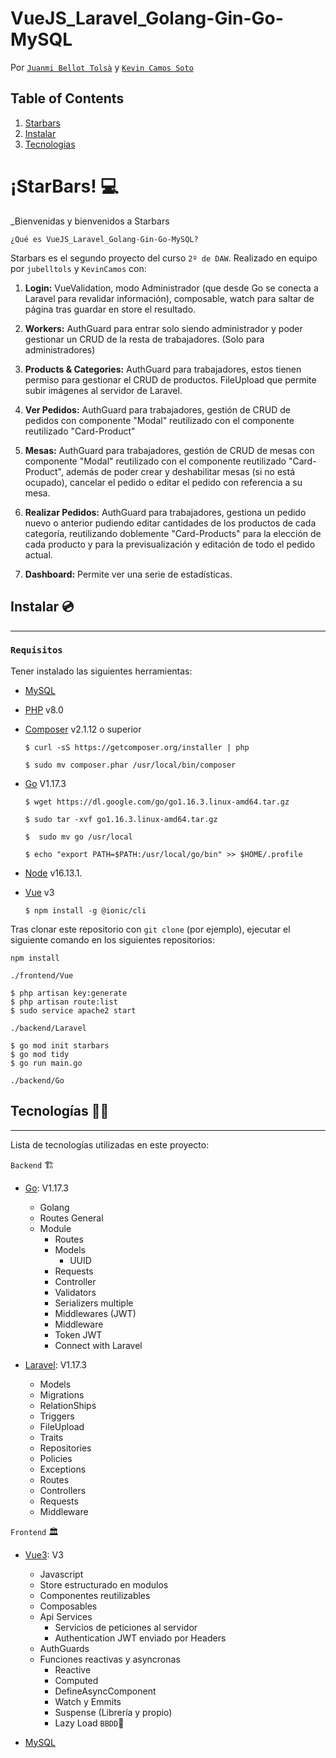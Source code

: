 # VueJS_Laravel_Golang-Gin-Go-MySQL

Por [`Juanmi Bellot Tolsà`](https://github.com/jubelltols) y [`Kevin Camos Soto`](https://github.com/KevinCamos)

## Table of Contents

1. [Starbars](#Starbars)
2. [Instalar](#Instalar)
3. [Tecnologias](#Tecnologias)

# ¡StarBars! 💻

\_Bienvenidas y bienvenidos a Starbars

`¿Qué es VueJS_Laravel_Golang-Gin-Go-MySQL?`

Starbars es el segundo proyecto del curso `2º de DAW`. Realizado en equipo por `jubelltols` y `KevinCamos` con:

1. **Login:**
   VueValidation, modo Administrador (que desde Go se conecta a Laravel para revalidar información), composable, watch para saltar de página tras guardar en store el resultado.

2. **Workers:**
   AuthGuard para entrar solo siendo administrador y poder gestionar un CRUD de la resta de trabajadores. (Solo para administradores)
3. **Products & Categories:**
   AuthGuard para trabajadores, estos tienen permiso para gestionar el CRUD de productos. FileUpload que permite subir imágenes al servidor de Laravel.
4. **Ver Pedidos:**
   AuthGuard para trabajadores, gestión de CRUD de pedidos con componente "Modal" reutilizado con el componente reutilizado "Card-Product"
5. **Mesas:**
   AuthGuard para trabajadores, gestión de CRUD de mesas con componente "Modal" reutilizado con el componente reutilizado "Card-Product", además de poder crear y deshabilitar mesas (si no está ocupado), cancelar el pedido o editar el pedido con referencia a su mesa.
6. **Realizar Pedidos:**
   AuthGuard para trabajadores, gestiona un pedido nuevo o anterior pudiendo editar cantidades de los productos de cada categoría, reutilizando doblemente "Card-Products" para la elección de cada producto y para la previsualización y editación de todo el pedido actual.
7. **Dashboard:**
Permite ver una serie de estadísticas.
<!-- <img src="./assets/video1.gif"> -->

## Instalar 💿

---

### `Requisitos`

Tener instalado las siguientes herramientas:

- [MySQL](https://www.mysql.com/)
- [PHP](https://ubunlog.com/php-8-0-instalar-lenguaje-en-ubuntu/) v8.0
- [Composer](https://getcomposer.org/installer) v2.1.12 o superior

  ```
  $ curl -sS https://getcomposer.org/installer | php
  ```

  ```
  $ sudo mv composer.phar /usr/local/bin/composer
  ```

- [Go](https://golang.org/doc/install) V1.17.3

  ```
  $ wget https://dl.google.com/go/go1.16.3.linux-amd64.tar.gz
  ```

  ```
  $ sudo tar -xvf go1.16.3.linux-amd64.tar.gz
  ```

  ```
  $  sudo mv go /usr/local
  ```

  ```
  $ echo "export PATH=$PATH:/usr/local/go/bin" >> $HOME/.profile
  ```

- [Node](https://ubunlog.com/php-8-0-instalar-lenguaje-en-ubuntu/) v16.13.1.
- [Vue](https://v3.vuejs.org/) v3

  ```
  $ npm install -g @ionic/cli
  ```

Tras clonar este repositorio con `git clone` (por ejemplo), ejecutar el siguiente comando en los siguientes repositorios:

```
npm install
```

`./frontend/Vue`

```
$ php artisan key:generate
$ php artisan route:list
$ sudo service apache2 start
```

`./backend/Laravel`

```
$ go mod init starbars
$ go mod tidy
$ go run main.go
```

`./backend/Go`

<!-- <img src="./assets/video2.gif"> -->

## Tecnologías 👨‍💻

---

Lista de tecnologías utilizadas en este proyecto:

`Backend` 🏗️

- [Go](https://go.dev/):  V1.17.3

  - Golang
  - Routes General
  - Module
    - Routes
    - Models 
      - UUID
    - Requests
    - Controller
    - Validators
    - Serializers multiple
    - Middlewares (JWT)
    - Middleware
    - Token JWT
    - Connect with Laravel

- [Laravel](https://laravel.com/):  V1.17.3

  - Models
  - Migrations
  - RelationShips
  - Triggers
  - FileUpload
  - Traits
  - Repositories
  - Policies
  - Exceptions
  - Routes
  - Controllers
  - Requests
  - Middleware
 
`Frontend` 🏛️

- [Vue3](https://vue3.org): V3
  - Javascript
  - Store estructurado en modulos
  - Componentes reutilizables
  - Composables
  - Api Services
    - Servicios de peticiones al servidor
    - Authentication JWT enviado por Headers
  - AuthGuards
  - Funciones reactivas y asyncronas
    - Reactive 
    - Computed 
    - DefineAsyncComponent
    - Watch y Emmits
    - Suspense (Librería y propio)
    - Lazy Load 
`BBDD`💾

- [MySQL](https://www.mysql.com/)

<!-- <img src="./assets/video3.gif"> -->
